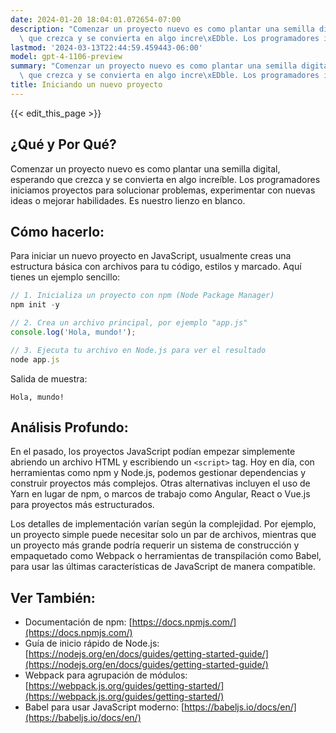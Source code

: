```yaml
---
date: 2024-01-20 18:04:01.072654-07:00
description: "Comenzar un proyecto nuevo es como plantar una semilla digital, esperando\
  \ que crezca y se convierta en algo incre\xEDble. Los programadores iniciamos\u2026"
lastmod: '2024-03-13T22:44:59.459443-06:00'
model: gpt-4-1106-preview
summary: "Comenzar un proyecto nuevo es como plantar una semilla digital, esperando\
  \ que crezca y se convierta en algo incre\xEDble. Los programadores iniciamos\u2026"
title: Iniciando un nuevo proyecto
---
```


{{< edit_this_page >}}

## ¿Qué y Por Qué?
Comenzar un proyecto nuevo es como plantar una semilla digital, esperando que crezca y se convierta en algo increíble. Los programadores iniciamos proyectos para solucionar problemas, experimentar con nuevas ideas o mejorar habilidades. Es nuestro lienzo en blanco.

## Cómo hacerlo:

Para iniciar un nuevo proyecto en JavaScript, usualmente creas una estructura básica con archivos para tu código, estilos y marcado. Aquí tienes un ejemplo sencillo:

```Javascript
// 1. Inicializa un proyecto con npm (Node Package Manager)
npm init -y

// 2. Crea un archivo principal, por ejemplo "app.js"
console.log('Hola, mundo!');

// 3. Ejecuta tu archivo en Node.js para ver el resultado
node app.js
```

Salida de muestra:

```
Hola, mundo!
```

## Análisis Profundo:

En el pasado, los proyectos JavaScript podían empezar simplemente abriendo un archivo HTML y escribiendo un `<script>` tag. Hoy en día, con herramientas como npm y Node.js, podemos gestionar dependencias y construir proyectos más complejos. Otras alternativas incluyen el uso de Yarn en lugar de npm, o marcos de trabajo como Angular, React o Vue.js para proyectos más estructurados.

Los detalles de implementación varían según la complejidad. Por ejemplo, un proyecto simple puede necesitar solo un par de archivos, mientras que un proyecto más grande podría requerir un sistema de construcción y empaquetado como Webpack o herramientas de transpilación como Babel, para usar las últimas características de JavaScript de manera compatible.

## Ver También:

- Documentación de npm: [https://docs.npmjs.com/](https://docs.npmjs.com/)
- Guía de inicio rápido de Node.js: [https://nodejs.org/en/docs/guides/getting-started-guide/](https://nodejs.org/en/docs/guides/getting-started-guide/)
- Webpack para agrupación de módulos: [https://webpack.js.org/guides/getting-started/](https://webpack.js.org/guides/getting-started/)
- Babel para usar JavaScript moderno: [https://babeljs.io/docs/en/](https://babeljs.io/docs/en/)
